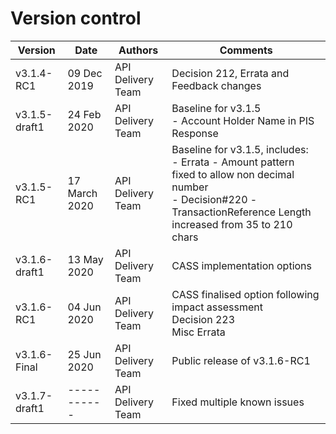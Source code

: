 # Version control

| Version |Date |Authors |Comments |
| --- |--- |--- |--- |
| v3.1.4-RC1 |09 Dec 2019 |API Delivery Team | Decision 212, Errata and Feedback changes|
| v3.1.5-draft1 |24 Feb 2020 |API Delivery Team | Baseline for v3.1.5 <BR/> - Account Holder Name in PIS Response |
| v3.1.5-RC1 |17 March 2020 |API Delivery Team | Baseline for v3.1.5, includes: <BR/> - Errata - Amount pattern fixed to allow non decimal number <BR/> - Decision#220 -TransactionReference Length increased from 35 to 210 chars |
| v3.1.6-draft1 | 13 May 2020 | API Delivery Team | CASS implementation options |
| v3.1.6-RC1    | 04 Jun 2020 | API Delivery Team | CASS finalised option following impact assessment <br/> Decision 223 <br/> Misc Errata |
| v3.1.6-Final  | 25 Jun 2020 | API Delivery Team | Public release of v3.1.6-RC1 |
| v3.1.7-draft1 | ----------- | API Delivery Team | Fixed multiple known issues |